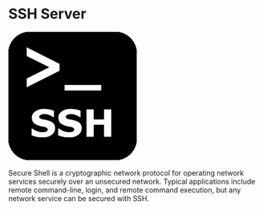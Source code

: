 # SSH Server

![](../../../../.gitbook/assets/image%20%2811%29.png)

Secure Shell is a cryptographic network protocol for operating network services securely over an unsecured network. Typical applications include remote command-line, login, and remote command execution, but any network service can be secured with SSH.


